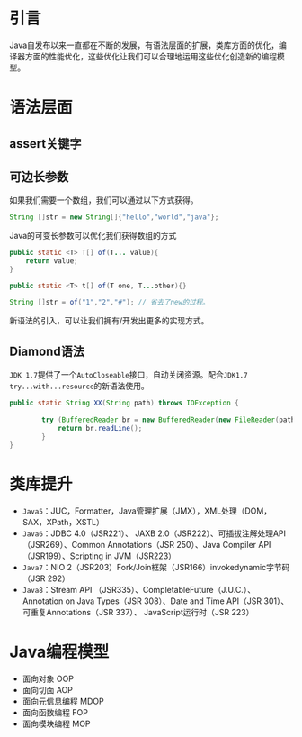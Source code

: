 # 引言

Java自发布以来一直都在不断的发展，有语法层面的扩展，类库方面的优化，编译器方面的性能优化，这些优化让我们可以合理地运用这些优化创造新的编程模型。

# 语法层面

## assert关键字

## 可边长参数

如果我们需要一个数组，我们可以通过以下方式获得。

```java
String []str = new String[]{"hello","world","java"};
```

Java的可变长参数可以优化我们获得数组的方式

```java
public static <T> T[] of(T... value){
	return value;    
}

public static <T> t[] of(T one, T...other){}

String []str = of("1","2","#"); // 省去了new的过程。
```

新语法的引入，可以让我们拥有/开发出更多的实现方式。

## Diamond语法

`JDK 1.7`提供了一个`AutoCloseable`接口，自动关闭资源。配合`JDK1.7 try...with...resource`的新语法使用。

```java
public static String XX(String path) throws IOException {
		
		try (BufferedReader br = new BufferedReader(new FileReader(path))) {
			return br.readLine();
		}
}
```

# 类库提升

- `Java5`：JUC，Formatter，Java管理扩展（JMX），XML处理（DOM，SAX，XPath，XSTL）
- `Java6`：JDBC 4.0（JSR221）、 JAXB 2.0（JSR222）、可插拔注解处理API（JSR269）、Common Annotations（JSR 250）、Java Compiler API（JSR199）、Scripting in JVM（JSR223）
- `Java7`：NIO 2（JSR203）Fork/Join框架（JSR166）invokedynamic字节码（JSR 292）
- `Java8`：Stream API （JSR335）、CompletableFuture（J.U.C.）、Annotation on Java Types（JSR 308）、Date and Time API（JSR 301）、可重复Annotations（JSR 337）、 JavaScript运行时（JSR 223） 

# Java编程模型

- 面向对象 OOP
- 面向切面 AOP
- 面向元信息编程 MDOP
- 面向函数编程 FOP
- 面向模块编程 MOP